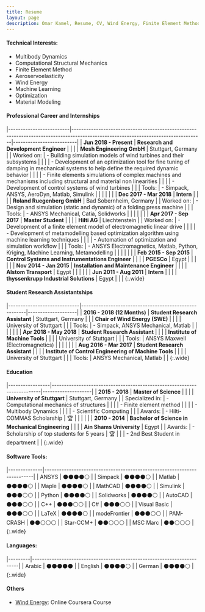 ```yaml
---
title: Resume
layout: page
description: Omar Kamel, Resume, CV, Wind Energy, Finite Element Method, Computational Mechanics, Multibody Dynamics, Optimization, Machine Learning, Aeroservoelasticity, Wind Turbine, Stuttgart, Germany, ANSYS, Simpack
---
```

<!-- ![Profile Image]({{ site.url }}/{{ site.picture }}){:height="200px" width="200px"} -->

#### Technical Interests:
- Multibody Dynamics
- Computational Structural Mechanics
- Finite Element Method
- Aeroservoelasticity
- Wind Energy
- Machine Learning
- Optimization
- Material Modeling

#### Professional Career and Internships

|-------------------------|-----------------------------------------------------------------------------------------------------------------------------------|--------------------------|
| **Jun 2018 - Present**  | **Research and Development Engineer**                                                                                             |                          |
|                         | **Mesh Engineering GmbH**                                                                                                         | Stuttgart, Germany       |
| Worked on:              | - Building simulation models of wind turbines and their subsystems                                                                  |                          |
|                         | - Development of an optimization tool for fine tuning of damping in mechanical systems to help define the required dynamic behavior |                          |
|                         | - Finite elements simulations of complex machines and mechanisms including structural and material non linearities				  |                          |
|                         | - Development of control systems of wind turbines                                                                                   |                          |
| Tools:                  | - Simpack, ANSYS, AeroDyn, Matlab, Simulink                                                                                         |                          |
|                         |                                                                                                                                   |                          |
| **Dec 2017 - Mar 2018** | **Intern**                                                                                                                        |                          |
|                         | **Roland Ruegenberg GmbH**                                                                                                        | Bad Sobernheim, Germany  |
| Worked on:              | - Design and simulation (static and dynamic) of a folding press machine                                                             |                          |
| Tools:                  | - ANSYS Mechanical, Catia, Solidworks                                                                                               |                          |
|                         |                                                                                                                                   |                          |
| **Apr 2017 - Sep 2017** | **Master Student**                                                                                                                |                          |
|                         | **Hilti AG**                                                                                                                      | Liechtenstein            |
| Worked on:              | - Development of a finite element model of electromagnetic linear drive                                                             |                          |
|                         | - Development of metamodelling based optimization algorithm using machine learning techniques                                       |                          |
|                         | - Automation of optimization and simulation workflow                                                                                |                          |
| Tools:                  | - ANSYS Electromagnetics, Matlab, Python, Kriging, Machine Learning, Metamodelling                                                  |                          |
|                         |                                                                                                                                   |                          |
| **Feb 2015 - Sep 2015** | **Control Systems and Instrumentations Engineer**                                                                                 |                          |
|                         | **PGESCo**                                                                                                                        | Egypt                    |
|                         |                                                                                                                                   |                          |
| **Nov 2014 - Jan 2015** | **Installation and Maintenance Engineer**                                                                                         |                          |
|                         | **Alstom Transport**                                                                                                              | Egypt                    |
|                         |                                                                                                                                   |                          |
| **Jun 2011 - Aug 2011** | **Intern**                                                                                                                        |                          |
|                         | **thyssenkrupp Industrial Solutions**                                                                                             | Egypt                    |                                                                                                                                                                                         |                                                                                                                                                 |
{:.wide}


#### Student Research Assistantships

|-----------------------------|-------------------------------------------------------|--------------------|
| **2016 - 2018 (12 Months)** | **Student Research Assistant**                        | Stuttgart, Germany |
|                             | **Chair of Wind Energy (SWE)**                        |                    |
|                             | University of Stuttgart                               |                    |
| Tools:                      | - Simpack, ANSYS Mechanical, Matlab                   |                    |
|                             |                                                       |                    |
| **Apr 2018 - May 2018**     | **Student Research Assistant**                        |                    |
|                             | **Institute of Machine Tools**                        |                    |
|                             | University of Stuttgart                               |                    |
| Tools:                      | ANSYS Maxwell (Electromagnetics)                      |                    |
|                             |                                                       |                    |
| **Aug 2016 - Mar 2017**     | **Student Research Assistant**                        |                    |
|                             | **Institute of Control Engineering of Machine Tools** |                    |
|                             | University of Stuttgart                               |                    |
| Tools:                      | ANSYS Mechanical, Matlab                              |                    |
{:.wide}

#### Education


|-----------------|-------------------------------------------------------------------------|--------------------|
| **2015 - 2018** | **Master of Science**                                                   |                    |
|                 | **University of Stuttgart**                                             | Stuttgart, Germany |
| Specialized in: | - Computational mechanics of structures                                 |                    |
|                 | - Finite element method                                                 |                    |
|                 | - Multibody Dynamics                                                    |                    |
|                 | - Scientific Computing                                                  |                    |
| Awards:         | - Hilti-COMMAS Scholarship                                              | :trophy:           |
|                 |                                                                         |                    |
| **2010 - 2014** | **Bachelor of Science in Mechanical Engineering**                       |                    |
|                 | **Ain Shams University**                                                | Egypt              |
| Awards:         | - Scholarship of top students for 5 years                               | :trophy:           |
|                 | - 2nd Best Student in department                                        |                    |
{:.wide}


#### Software Tools:

|--------------|-------------------------------------------------------------------------|
| ANSYS        | :black_circle::black_circle::black_circle::black_circle::white_circle:  |
| Simpack      | :black_circle::black_circle::black_circle::black_circle::white_circle:  |
| Matlab       | :black_circle::black_circle::black_circle::black_circle::white_circle:  |
| Maple        | :black_circle::black_circle::black_circle::black_circle::white_circle:  |
| MathCAD      | :black_circle::black_circle::black_circle::black_circle::white_circle:  |
| Simulink     | :black_circle::black_circle::black_circle::white_circle::white_circle:  |
| Python       | :black_circle::black_circle::black_circle::black_circle::white_circle:  |
| Solidworks   | :black_circle::black_circle::black_circle::black_circle::white_circle:  |
| AutoCAD      | :black_circle::black_circle::black_circle::white_circle::white_circle:  |
| C++          | :black_circle::black_circle::black_circle::white_circle::white_circle:  |
| C#           | :black_circle::black_circle::black_circle::white_circle::white_circle:  |
| Visual Basic | :black_circle::black_circle::black_circle::white_circle::white_circle:  |
| LaTeX        | :black_circle::black_circle::black_circle::black_circle::white_circle:  |
| modeFrontier | :black_circle::black_circle::black_circle::white_circle::white_circle:  |
| PAM-CRASH    | :black_circle::black_circle::white_circle::white_circle::white_circle:  |
| Star-CCM+    | :black_circle::black_circle::white_circle::white_circle::white_circle:  |
| MSC Marc     | :black_circle::black_circle::white_circle::white_circle::white_circle:  |
{:.wide}


#### Languages:

|---------|------------------------------------------------------------------------|
| Arabic  | :black_circle::black_circle::black_circle::black_circle::black_circle: |
| English | :black_circle::black_circle::black_circle::black_circle::white_circle: |
| German  | :black_circle::black_circle::black_circle::black_circle::white_circle: |
{:.wide}

#### Others
- [Wind Energy](https://www.coursera.org/account/accomplishments/verify/YV466HVSFW2U): Online Coursera Course
